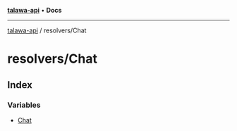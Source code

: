 [**talawa-api**](../../README.md) • **Docs**

***

[talawa-api](../../modules.md) / resolvers/Chat

# resolvers/Chat

## Index

### Variables

- [Chat](variables/Chat.md)
